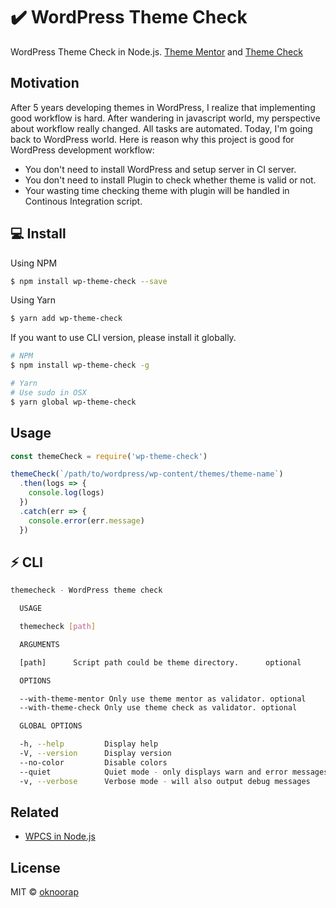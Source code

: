 # :heavy_check_mark: WordPress Theme Check
WordPress Theme Check in Node.js. [Theme Mentor](https://github.com/Ataurr/Theme-Mentor-For-Themeforest) and [Theme Check](https://wordpress.org/plugins/theme-check)

## Motivation
After 5 years developing themes in WordPress, I realize that implementing good workflow is hard. After wandering in javascript world, my perspective about workflow really changed. All tasks are automated. Today, I'm going back to WordPress world. Here is reason why this project is good for WordPress development workflow:

* You don't need to install WordPress and setup server in CI server.
* You don't need to install Plugin to check whether theme is valid or not.
* Your wasting time checking theme with plugin will be handled in Continous Integration script.

## :computer: Install 
Using NPM  
```bash
$ npm install wp-theme-check --save
```

Using Yarn
```bash
$ yarn add wp-theme-check
```

If you want to use CLI version, please install it globally.

```bash
# NPM
$ npm install wp-theme-check -g

# Yarn
# Use sudo in OSX
$ yarn global wp-theme-check 
```

## Usage
```javascript
const themeCheck = require('wp-theme-check')

themeCheck(`/path/to/wordpress/wp-content/themes/theme-name`)
  .then(logs => {
    console.log(logs)
  })
  .catch(err => {
    console.error(err.message)
  })
```

## :zap: CLI
```bash
themecheck - WordPress theme check

  USAGE

  themecheck [path]

  ARGUMENTS

  [path]      Script path could be theme directory.      optional      

  OPTIONS

  --with-theme-mentor Only use theme mentor as validator. optional      
  --with-theme-check Only use theme check as validator. optional      

  GLOBAL OPTIONS

  -h, --help         Display help                                      
  -V, --version      Display version                                   
  --no-color         Disable colors                                    
  --quiet            Quiet mode - only displays warn and error messages
  -v, --verbose      Verbose mode - will also output debug messages
```

## Related
* [WPCS in Node.js](https://github.com/oknoorap/wpcs)

## License
MIT © [oknoorap](https://github.com/oknoorap)
